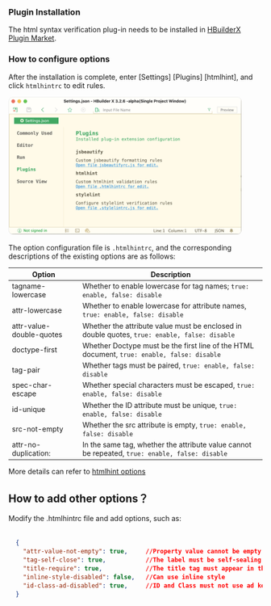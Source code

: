 ### Plugin Installation

The html syntax verification plug-in needs to be installed in [HBuilderX Plugin Market](https://ext.dcloud.net.cn/plugin?name=validate-html).


### How to configure options

After the installation is complete, enter [Settings] [Plugins] [htmlhint], and click `htmlhintrc` to edit rules.

<img src="/static/snapshots/plugins/plugin_setting_en.png" style="zoom: 45%; border: 1px solid #eee;border-radius: 20px;"/>

The option configuration file is `.htmlhintrc`, and the corresponding descriptions of the existing options are as follows:

| Option                     | Description                                                     |
| ------------------------ | -------------------------------------------------------- |
| tagname-lowercase        | Whether to enable lowercase for tag names; `true: enable, false: disable`                |
| attr-lowercase           | Whether to enable lowercase for attribute names, `true: enable, false: disable`                |
| attr-value-double-quotes | Whether the attribute value must be enclosed in double quotes, `true: enable, false: disable`        |
| doctype-first            | Whether Doctype must be the first line of the HTML document, `true: enable, false: disable` |
| tag-pair                 | Whether tags must be paired, `true: enable, false: disable`                  |
| spec-char-escape         | Whether special characters must be escaped, `true: enable, false: disable`              |
| id-unique                | Whether the ID attribute must be unique, `true: enable, false: disable`                |
| src-not-empty            | Whether the src attribute is empty, `true: enable, false: disable`                  |
| attr-no-duplication:     | In the same tag, whether the attribute value cannot be repeated, `true: enable, false: disable`    |
  
  
More details can refer to [htmlhint options](https://github.com/htmlhint/HTMLHint/wiki/Usage)

## How to add other options？

Modify the .htmlhintrc file and add options, such as:

```json

  {
    "attr-value-not-empty": true,     //Property value cannot be empty
    "tag-self-close": true,           //The label must be self-sealing
    "title-require": true,            //The title tag must appear in the head tag
    "inline-style-disabled": false,   //Can use inline style
    "id-class-ad-disabled": true,     //ID and Class must not use ad keywords. ID or Class using ad keywords will be blocked by ad blocking software
  }

```

